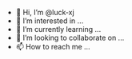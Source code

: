 - 👋 Hi, I’m @luck-xj
- 👀 I’m interested in ...
- 🌱 I’m currently learning ...
- 💞️ I’m looking to collaborate on ...
- 📫 How to reach me ...

<!---
luck-xj/luck-xj is a ✨ special ✨ repository because its `README.md` (this file) appears on your GitHub profile.
You can click the Preview link to take a look at your changes.
--->
